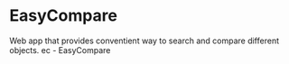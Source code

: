 # EasyCompare
Web app that provides conventient way to search and compare different objects.
ec - EasyCompare
